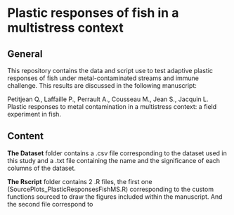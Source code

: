 # Plastic responses of fish in a multistress context
## General
This repository contains the data and script use to test adaptive plastic responses of fish under metal-contaminated streams and immune challenge. This results are discussed in the following manuscript: 

Petitjean Q., Laffaille P., Perrault A., Cousseau M., Jean S., Jacquin L. Plastic responses to metal contamination in a multistress context: a field experiment in fish.

## Content

**The Dataset** folder contains a .csv file corresponding to the dataset used in this study and a .txt file containing the name and the significance of each columns of the dataset.

**The Rscript** folder contains 2 .R files, the first one (SourcePlots_PlasticResponsesFishMS.R) corresponding to the custom functions sourced to draw the figures included within the manuscript. And the second file correspond to 

